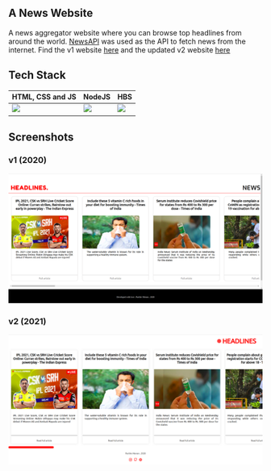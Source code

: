 ## A News Website
A news aggregator website where you can browse top headlines from around the world. [NewsAPI](https://newsapi.org/) was used as the API to fetch news from the internet. Find the v1 website [here](http://theprotonnews.herokuapp.com) and the updated v2 website [here](https://ourheadlines.herokuapp.com/)

## Tech Stack

| HTML, CSS and JS | NodeJS | HBS |
|--|--|--|
| ![](https://encrypted-tbn0.gstatic.com/images?q=tbn:ANd9GcR-yXt0vI2paUHjQkLAFZjwHJ4tUKxHg-sQd3ovzgYiNT56I-UvyvrocLJjQA9ftb2VCyY&usqp=CAU) | ![](https://encrypted-tbn0.gstatic.com/images?q=tbn:ANd9GcTVUfSd1t2HfBWzG92U3iS-kkTHGaOm-7pozYrGy4X6iHSX6sYFhOLr7gegHM8g3P2mmOQ&usqp=CAU) | ![](https://encrypted-tbn0.gstatic.com/images?q=tbn:ANd9GcS7DG23TeFhLar19-kv_qViFLytAdSB8r2YHDftkQ9NOsTKpeFbLLj9UOtdMxF51XsseG8&usqp=CAU)

## Screenshots

### v1 (2020)

![](./extras/screenshot_v1.png)

### v2 (2021)

![](./extras/screenshot_v2.png)
